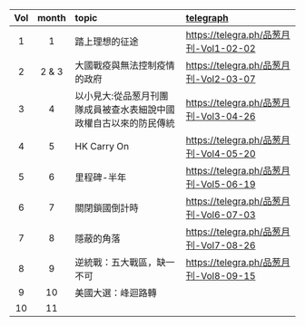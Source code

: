 |Vol|month|topic|[telegraph](https://telegra.ph/)|
|:-:|:-:|:-|:-|
|1|1|踏上理想的征途|https://telegra.ph/品葱月刊-Vol1-02-02|
|2|2 & 3|大國戰疫與無法控制疫情的政府|https://telegra.ph/品葱月刊-Vol2-03-07|
|3|4|以小見大:從品葱月刊團隊成員被查水表細說中國政權自古以來的防民傳統|https://telegra.ph/品葱月刊-Vol3-04-26|
|4|5|HK Carry On|https://telegra.ph/品葱月刊-Vol4-05-20|
|5|6|里程碑-半年|https://telegra.ph/品葱月刊-Vol5-06-19|
|6|7|關閉鎖國倒計時|https://telegra.ph/品葱月刊-Vol6-07-03|
|7|8|隱蔽的角落|https://telegra.ph/品葱月刊-Vol7-08-26|
|8|9|逆統戰：五大戰區，缺一不可|https://telegra.ph/品葱月刊-Vol8-09-15|
|9|10|美國大選：峰迴路轉||
|10|11|
